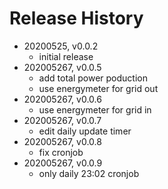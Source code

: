 # Release History

* 20200525, v0.0.2
	* initial release
* 202005267, v0.0.5
	* add total power poduction
	* use energymeter for grid out
* 202005267, v0.0.6
	* use energymeter for grid in
* 202005267, v0.0.7
	* edit daily update timer
* 202005267, v0.0.8
	* fix cronjob
* 202005267, v0.0.9
	* only daily 23:02 cronjob

